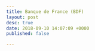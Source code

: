 ```yaml
---
title: Banque de France (BDF)
layout: post
desc: true
date: 2018-09-10 14:07:09 +0000
published: false

---
```

